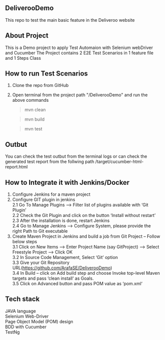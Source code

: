 ## DeliverooDemo
This repo to test the main basic feature in the Deliveroo website  

## About Project
This is a Demo project to apply Test Automaion with Selenium webDriver and Cucumber
The Project contains 2 E2E Test Scenarios in 1 feature file and 1 Steps Class

## How to run Test Scenarios
1. Clone the repo from GitHub
2. Open terminal from the project path "/DeliverooDemo" and run the above commands
   >mvn clean
   
   >mvn build

   >mvn test
## Outbut
You can check the test outbut from the terminal logs or can check the generated test report from the follwing path 
/target/cucumber-html-report.html

## How to Integrate it with Jenkins/Docker
1. Configure Jenkins for a maven project 
2. Configure GIT plugin in jenkins\
  2.1  Go To Manage Plugins –> Filter list of plugins available with ‘Git Plugin’\
  2.2  Check the Git Plugin and click on the button ‘Install without restart’\
  2.3  After the installation is done, restart Jenkins\
  2.4  Go to Manage Jenkins –> Configure System, please provide the right Path to Git executable
3. Create Maven Project in Jenkins and build a job from Git Project – Follow below steps\
  3.1 Click on New Items –> Enter Project Name (say GitProject) –> Select Freestyle Project –> Click OK\
  3.2 In Source Code Management, Select ‘Git’ option\
  3.3 Give your Git Repository URL(https://github.com/ArafaSE/DeliverooDemo)<br />
  3.4 In Build – click on Add build step and choose Invoke top-level Maven targets and pass ‘clean install‘ as Goals.\
  3.5 Click on Advanced button and pass POM value as ‘pom.xml‘
  
## Tech stack
JAVA language\
Selenium Web-Driver\
Page Object Model (POM) design\
BDD with Cucumber\
TestNg
